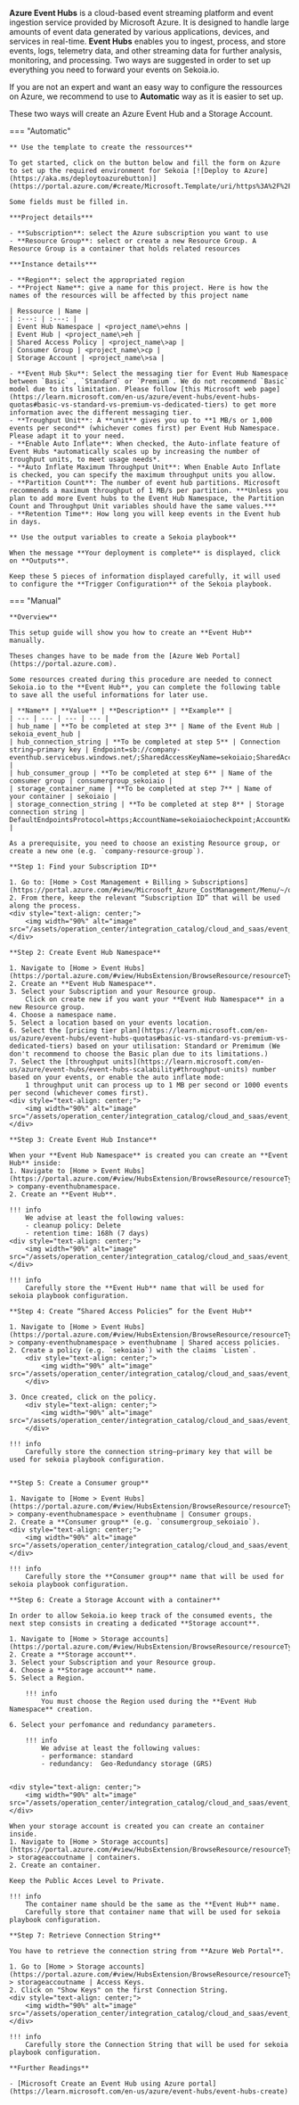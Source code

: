 **Azure Event Hubs** is a cloud-based event streaming platform and event ingestion service provided by Microsoft Azure. It is designed to handle large amounts of event data generated by various applications, devices, and services in real-time. **Event Hubs** enables you to ingest, process, and store events, logs, telemetry data, and other streaming data for further analysis, monitoring, and processing.
Two ways are suggested in order to set up everything you need to forward your events on Sekoia.io. 

If you are not an expert and want an easy way to configure the ressources on Azure, we recommend to use to **Automatic** way as it is easier to set up.

These two ways will create an Azure Event Hub and a Storage Account.


=== "Automatic"

    ** Use the template to create the ressources**

    To get started, click on the button below and fill the form on Azure to set up the required environment for Sekoia [![Deploy to Azure](https://aka.ms/deploytoazurebutton)](https://portal.azure.com/#create/Microsoft.Template/uri/https%3A%2F%2Fraw%2Egithubusercontent%2Ecom%2FSEKOIA%2DIO%2Fdocumentation%2Fmain%2Fdocs%2Fassets%2Foperation%5Fcenter%2Fintegration%5Fcatalog%2Fcloud%5Fand%5Fsaas%2Fazure%2Feventhub%5Ftemplate%2Ejson)

    Some fields must be filled in.
    
    ***Project details***

    - **Subscription**: select the Azure subscription you want to use
    - **Resource Group**: select or create a new Resource Group. A Resource Group is a container that holds related resources
    
    ***Instance details***

    - **Region**: select the appropriated region
    - **Project Name**: give a name for this project. Here is how the names of the resources will be affected by this project name

    | Ressource | Name |
    | :---: | :---: |
    | Event Hub Namespace | <project_name\>ehns |
    | Event Hub | <project_name\>eh |
    | Shared Access Policy | <project_name\>ap |
    | Consumer Group | <project_name\>cp |
    | Storage Account | <project_name\>sa |

    - **Event Hub Sku**: Select the messaging tier for Event Hub Namespace between `Basic` , `Standard` or `Premium`. We do not recommend `Basic` model due to its limitation. Please follow [this Microsoft web page](https://learn.microsoft.com/en-us/azure/event-hubs/event-hubs-quotas#basic-vs-standard-vs-premium-vs-dedicated-tiers) to get more information avec the different messaging tier.
    - **Troughput Unit**: A **unit** gives you up to **1 MB/s or 1,000 events per second** (whichever comes first) per Event Hub Namespace. Please adapt it to your need.
    - **Enable Auto Inflate**: When checked, the Auto-inflate feature of Event Hubs *automatically scales up by increasing the number of troughput units, to meet usage needs*.
    - **Auto Inflate Maximum Throughput Unit**: When Enable Auto Inflate is checked, you can specify the maximum throughput units you allow.
    - **Partition Count**: The number of event hub partitions. Microsoft recommends a maximum throughput of 1 MB/s per partition. ***Unless you plan to add more Event hubs to the Event Hub Namespace, the Partition Count and Throughput Unit variables should have the same values.***
    - **Retention Time**: How long you will keep events in the Event hub in days.

    ** Use the output variables to create a Sekoia playbook**
    
    When the message **Your deployment is complete** is displayed, click on **Outputs**.
    
    Keep these 5 pieces of information displayed carefully, it will used to configure the **Trigger Configuration** of the Sekoia playbook.


=== "Manual"

    **Overview**

    This setup guide will show you how to create an **Event Hub** manually.

    Theses changes have to be made from the [Azure Web Portal](https://portal.azure.com).

    Some resources created during this procedure are needed to connect Sekoia.io to the **Event Hub**, you can complete the following table to save all the useful informations for later use.

    | **Name** | **Value** | **Description** | **Example** |
    | --- | --- | --- | --- |
    | hub_name | **To be completed at step 3** | Name of the Event Hub | sekoia_event_hub |
    | hub_connection_string | **To be completed at step 5** | Connection string–primary key | Endpoint=sb://company-eventhub.servicebus.windows.net/;SharedAccessKeyName=sekoiaio;SharedAccessKey=XXXXXX;EntityPath=sekoia_event_hub |
    | hub_consumer_group | **To be completed at step 6** | Name of the comsumer group | consumergroup_sekoiaio |
    | storage_container_name | **To be completed at step 7** | Name of your container | sekoiaio |
    | storage_connection_string | **To be completed at step 8** | Storage connection string | DefaultEndpointsProtocol=https;AccountName=sekoiaiocheckpoint;AccountKey=XXXXX |

    As a prerequisite, you need to choose an existing Resource group, or create a new one (e.g. `company-resource-group`).

    **Step 1: Find your Subscription ID**

    1. Go to: [Home > Cost Management + Billing > Subscriptions](https://portal.azure.com/#view/Microsoft_Azure_CostManagement/Menu/~/overview).
    2. From there, keep the relevant “Subscription ID” that will be used along the process.
    <div style="text-align: center;">
        <img width="90%" alt="image" src="/assets/operation_center/integration_catalog/cloud_and_saas/event_hub/subscriptionid.png">
    </div>

    **Step 2: Create Event Hub Namespace**

    1. Navigate to [Home > Event Hubs](https://portal.azure.com/#view/HubsExtension/BrowseResource/resourceType/Microsoft.EventHub%2Fnamespaces). 
    2. Create an **Event Hub Namespace**.  
    3. Select your Subscription and your Resource group.  
        Click on create new if you want your **Event Hub Namespace** in a new Resource group.  
    4. Choose a namespace name.
    5. Select a location based on your events location.
    6. Select the [pricing tier plan](https://learn.microsoft.com/en-us/azure/event-hubs/event-hubs-quotas#basic-vs-standard-vs-premium-vs-dedicated-tiers) based on your utilisation: Standard or Premimum (We don't recommend to choose the Basic plan due to its limitations.)  
    7. Select the [throughput units](https://learn.microsoft.com/en-us/azure/event-hubs/event-hubs-scalability#throughput-units) number based on your events, or enable the auto inflate mode:  
        1 throughput unit can process up to 1 MB per second or 1000 events per second (whichever comes first).  
    <div style="text-align: center;">
        <img width="90%" alt="image" src="/assets/operation_center/integration_catalog/cloud_and_saas/event_hub/eh_namespace.png">
    </div>

    **Step 3: Create Event Hub Instance**

    When your **Event Hub Namespace** is created you can create an **Event Hub** inside:   
    1. Navigate to [Home > Event Hubs](https://portal.azure.com/#view/HubsExtension/BrowseResource/resourceType/Microsoft.EventHub%2Fnamespaces) > company-eventhubnamespace.  
    2. Create an **Event Hub**.  

    !!! info
        We advise at least the following values:  
        - cleanup policy: Delete  
        - retention time: 168h (7 days)
    <div style="text-align: center;">
        <img width="90%" alt="image" src="/assets/operation_center/integration_catalog/cloud_and_saas/event_hub/eh.png">
    </div>

    !!! info
        Carefully store the **Event Hub** name that will be used for sekoia playbook configuration.

    **Step 4: Create “Shared Access Policies” for the Event Hub**

    1. Navigate to [Home > Event Hubs](https://portal.azure.com/#view/HubsExtension/BrowseResource/resourceType/Microsoft.EventHub%2Fnamespaces) > company-eventhubnamespace > eventhubname | Shared access policies. 
    2. Create a policy (e.g. `sekoiaio`) with the claims `Listen`.
        <div style="text-align: center;">
            <img width="90%" alt="image" src="/assets/operation_center/integration_catalog/cloud_and_saas/event_hub/shared_access_policies_instance.png">
        </div>

    3. Once created, click on the policy.
        <div style="text-align: center;">    
            <img width="90%" alt="image" src="/assets/operation_center/integration_catalog/cloud_and_saas/event_hub/connection_string.png">
        </div>

    !!! info
        Carefully store the connection string–primary key that will be used for sekoia playbook configuration.
        

    **Step 5: Create a Consumer group**
    
    1. Navigate to [Home > Event Hubs](https://portal.azure.com/#view/HubsExtension/BrowseResource/resourceType/Microsoft.EventHub%2Fnamespaces) > company-eventhubnamespace > eventhubname | Consumer groups. 
    2. Create a **Consumer group** (e.g. `consumergroup_sekoiaio`).
    <div style="text-align: center;">
        <img width="90%" alt="image" src="/assets/operation_center/integration_catalog/cloud_and_saas/event_hub/consumer_group.png">
    </div>

    !!! info
        Carefully store the **Consumer group** name that will be used for sekoia playbook configuration.

    **Step 6: Create a Storage Account with a container**

    In order to allow Sekoia.io keep track of the consumed events, the next step consists in creating a dedicated **Storage account**.

    1. Navigate to [Home > Storage accounts](https://portal.azure.com/#view/HubsExtension/BrowseResource/resourceType/Microsoft.Storage%2FStorageAccounts).  
    2. Create a **Storage account**.  
    3. Select your Subscription and your Resource group.  
    4. Choose a **Storage account** name.
    5. Select a Region.

        !!! info 
            You must choose the Region used during the **Event Hub Namespace** creation.

    6. Select your perfomance and redundancy parameters.  

        !!! info
            We advise at least the following values:  
            - performance: standard  
            - redundancy:  Geo-Redundancy storage (GRS) 
    

    <div style="text-align: center;">
        <img width="90%" alt="image" src="/assets/operation_center/integration_catalog/cloud_and_saas/event_hub/storage_account.png">
    </div>

    When your storage account is created you can create an container inside.  
    1. Navigate to [Home > Storage accounts](https://portal.azure.com/#view/HubsExtension/BrowseResource/resourceType/Microsoft.Storage%2FStorageAccounts) > storageaccoutname | containers.   
    2. Create an container.  

    Keep the Public Acces Level to Private.  

    !!! info
        The container name should be the same as the **Event Hub** name.
        Carefully store that container name that will be used for sekoia playbook configuration.

    **Step 7: Retrieve Connection String**

    You have to retrieve the connection string from **Azure Web Portal**.  

    1. Go to [Home > Storage accounts](https://portal.azure.com/#view/HubsExtension/BrowseResource/resourceType/Microsoft.Storage%2FStorageAccounts) > storageaccoutname | Access Keys.  
    2. Click on "Show Keys" on the first Connection String.  
    <div style="text-align: center;">
        <img width="90%" alt="image" src="/assets/operation_center/integration_catalog/cloud_and_saas/event_hub/access_key.png">
    </div>

    !!! info
        Carefully store the Connection String that will be used for sekoia playbook configuration.

    **Further Readings**

    - [Microsoft Create an Event Hub using Azure portal](https://learn.microsoft.com/en-us/azure/event-hubs/event-hubs-create)
